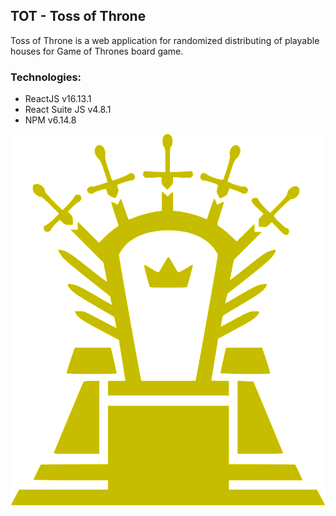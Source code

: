 ## TOT - Toss of Throne

Toss of Throne is a web application for randomized distributing of playable houses for Game of Thrones board game.

### Technologies:

- ReactJS v16.13.1
- React Suite JS v4.8.1
- NPM v6.14.8

![ThroneLogo](https://github.com/leffly/TossOfThrone/blob/master/src/images/throne.png?raw=true)
